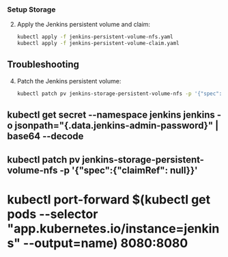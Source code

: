 ### Setup Storage

2. Apply the Jenkins persistent volume and claim:

   ```sh
   kubectl apply -f jenkins-persistent-volume-nfs.yaml
   kubectl apply -f jenkins-persistent-volume-claim.yaml
   ```

## Troubleshooting

4. Patch the Jenkins persistent volume:

   ```sh
   kubectl patch pv jenkins-storage-persistent-volume-nfs -p '{"spec":{"claimRef": null}}'
   ```

## kubectl get secret --namespace jenkins jenkins -o jsonpath="{.data.jenkins-admin-password}" | base64 --decode

## kubectl patch pv jenkins-storage-persistent-volume-nfs -p '{"spec":{"claimRef": null}}'

# kubectl port-forward $(kubectl get pods --selector "app.kubernetes.io/instance=jenkins" --output=name) 8080:8080
